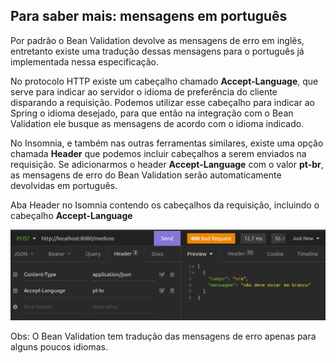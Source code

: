 ## Para saber mais: mensagens em português

Por padrão o Bean Validation devolve as mensagens de erro em inglês, entretanto existe uma tradução dessas mensagens para o português já implementada nessa especificação.

No protocolo HTTP existe um cabeçalho chamado **Accept-Language**, que serve para indicar ao servidor o idioma de preferência do cliente disparando a requisição. Podemos utilizar esse cabeçalho para indicar ao Spring o idioma desejado, para que então na integração com o Bean Validation ele busque as mensagens de acordo com o idioma indicado.

No Insomnia, e também nas outras ferramentas similares, existe uma opção chamada **Header** que podemos incluir cabeçalhos a serem enviados na requisição. Se adicionarmos o header **Accept-Language** com o valor **pt-br**, as mensagens de erro do Bean Validation serão automaticamente devolvidas em português.

Aba Header no Isomnia contendo os cabeçalhos da requisição, incluindo o cabeçalho **Accept-Language**

![Imagem mostrando onde cofigurar os headers no Insomnia](imgs/img_insomnia.png )

Obs: O Bean Validation tem tradução das mensagens de erro apenas para alguns poucos idiomas.
